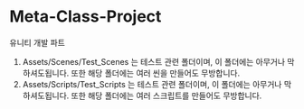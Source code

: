 # Meta-Class-Project

유니티 개발 파트

1. Assets/Scenes/Test_Scenes 는 테스트 관련 폴더이며, 이 폴더에는 아무거나 막 하셔도됩니다. 또한 해당 폴더에는 여러 씬을 만들어도 무방합니다.
2. Assets/Scripts/Test_Scripts  는 테스트 관련 폴더이며, 이 폴더에는 아무거나 막 하셔도됩니다. 또한 해당 폴더에는 여러 스크립트를 만들어도 무방합니다.